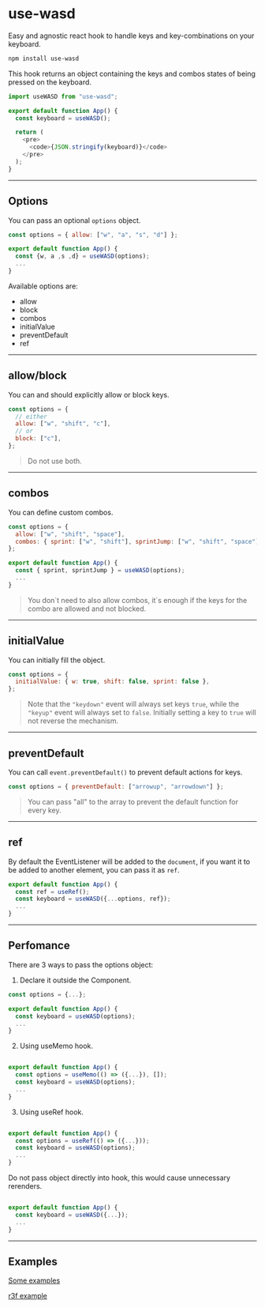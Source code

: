 # use-wasd

Easy and agnostic react hook to handle keys and key-combinations on your keyboard.

```bash
npm install use-wasd
```

This hook returns an object containing the keys and combos states of being pressed on the keyboard.

```js
import useWASD from "use-wasd";

export default function App() {
  const keyboard = useWASD();

  return (
    <pre>
      <code>{JSON.stringify(keyboard)}</code>
    </pre>
  );
}
```

---

## Options

You can pass an optional `options` object.

```js
const options = { allow: ["w", "a", "s", "d"] };

export default function App() {
  const {w, a ,s ,d} = useWASD(options);
  ...
}
```

Available options are:

- allow
- block
- combos
- initialValue
- preventDefault
- ref

---

## allow/block

You can and should explicitly allow or block keys.

```js
const options = {
  // either
  allow: ["w", "shift", "c"],
  // or
  block: ["c"],
};
```

> Do not use both.

---

## combos

You can define custom combos.

```js
const options = {
  allow: ["w", "shift", "space"],
  combos: { sprint: ["w", "shift"], sprintJump: ["w", "shift", "space"] }
};

export default function App() {
  const { sprint, sprintJump } = useWASD(options);
  ...
}
```

> You don´t need to also allow combos, it´s enough if the keys for the combo are allowed and not blocked.

---

## initialValue

You can initially fill the object.

```js
const options = {
  initialValue: { w: true, shift: false, sprint: false },
};
```

> Note that the `"keydown"` event will always set keys `true`, while the `"keyup"` event will always set to `false`. Initially setting a key to `true` will not reverse the mechanism.

---

## preventDefault

You can call `event.preventDefault()` to prevent default actions for keys.

```js
const options = { preventDefault: ["arrowup", "arrowdown"] };
```

> You can pass "all" to the array to prevent the default function for every key.

---

## ref

By default the EventListener will be added to the `document`, if you want it to be added to another element, you can pass it as `ref`.

```js
export default function App() {
  const ref = useRef();
  const keyboard = useWASD({...options, ref});
  ...
}
```

---

## Perfomance

There are 3 ways to pass the options object:

1. Declare it outside the Component.

```js
const options = {...};

export default function App() {
  const keyboard = useWASD(options);
  ...
}
```

2. Using useMemo hook.

```js

export default function App() {
  const options = useMemo(() => ({...}), []);
  const keyboard = useWASD(options);
  ...
}
```

3. Using useRef hook.

```js

export default function App() {
  const options = useRef(() => ({...}));
  const keyboard = useWASD(options);
  ...
}
```

Do not pass object directly into hook, this would cause unnecessary rerenders.

```js

export default function App() {
  const keyboard = useWASD({...});
  ...
}
```

---

## Examples

[Some examples](https://codesandbox.io/s/usewasd-hook-jwvks5?file=/src/App.js)

[r3f example](https://codesandbox.io/s/use-wasd-hook-in-r3f-s0pomg?file=/src/App.js)
